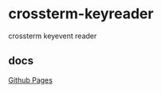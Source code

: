 # crossterm-keyreader

crossterm keyevent reader

## docs

[Github Pages](https://tundraclimate.github.io/crossterm-keyreader/crossterm_keyreader/)
